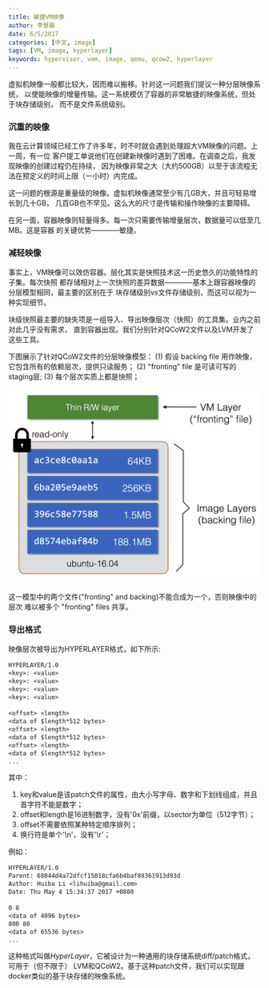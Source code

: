 ```yaml
---
title: 敏捷VM映像
author: 李慧霸
date: 6/5/2017
categories: [中文, image]
tags: [VM, image, hyperlayer]
keywords: hypervisor, vmm, image, qemu, qcow2, hyperlayer
---
```


虚拟机映像一般都比较大，因而难以搬移。针对这一问题我们提议一种分层映像系统，
以使能映像的增量传输。这一系统模仿了容器的非常敏捷的映像系统，但处于块存储级别，
而不是文件系统级别。

<!--more-->

### 沉重的映像

我在云计算领域已经工作了许多年，时不时就会遇到处理超大VM映像的问题。上一周，有一位
客户提工单说他们在创建新映像时遇到了困难。在调查之后，我发现映像的创建过程仍在持续，
因为映像非常之大（大约500GB）以至于该流程无法在预定义的时间上限（一小时）内完成。

这一问题的根源是重量级的映像。虚拟机映像通常至少有几GB大，并且可轻易增长到几十GB，
几百GB也不罕见。这么大的尺寸是传输和操作映像的主要障碍。

在另一面，容器映像则轻量得多。每一次只需要传输增量层次，数据量可以低至几MB。这是容器
的关键优势————敏捷。


### 减轻映像

事实上，VM映像可以效仿容器。层化其实是快照技术这一历史悠久的功能特性的子集。每次快照
都存储相对上一次快照的差异数据————基本上跟容器映像的分层模型相同，最主要的区别在于
块存储级别vs文件存储级别，而这可以视为一种实现细节。

块级快照最主要的缺失项是一组导入、导出映像层次（快照）的工具集。业内之前对此几乎没有需求，
直到容器出现。我们分别针对QCoW2文件以及LVM开发了这些工具。

下图展示了针对QCoW2文件的分层映像模型：
(1) 假设 backing file 用作映像，它包含所有的依赖层次，提供只读服务；
(2) "fronting" file 是可读可写的staging层;
(3) 每个层次实质上都是快照；

![Layered Image](/images/layered-image.png)

这一模型中的两个文件("fronting" and backing)不能合成为一个，否则映像中的层次
难以被多个 "fronting" files 共享。

### 导出格式

映像层次被导出为HYPERLAYER格式，如下所示:

```
HYPERLAYER/1.0
<key>: <value>
<key>: <value>
<key>: <value>
<key>: <value>

<offset> <length>
<data of $length*512 bytes>
<offset> <length>
<data of $length*512 bytes>
<offset> <length>
<data of $length*512 bytes>
...

```
其中：

1. key和value是该patch文件的属性，由大小写字母、数字和下划线组成，并且首字符不能是数字；
2. offset和length是16进制数字，没有'0x'前缀，以sector为单位（512字节）；
3. offset不需要依照某种特定顺序排列；
4. 换行符是单个'\n'，没有'\r'；

例如：

```
HYPERLAYER/1.0
Parent: 68044d4a72dfcf15018cfa6b4baf89361913d93d
Author: Huiba Li <lihuiba@gmail.com>
Date: Thu May 4 15:34:37 2017 +0800 

0 8
<data of 4096 bytes>
800 80
<data of 65536 bytes>
...
```

这种格式叫做*HyperLayer*，它被设计为一种通用的块存储系统diff/patch格式，可用于（但不限于）
LVM和QCoW2。基于这种patch文件，我们可以实现跟docker类似的基于块存储的映像系统。
